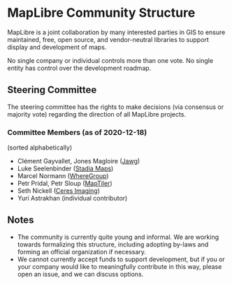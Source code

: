 # MapLibre Community Structure

MapLibre is a joint collaboration by many interested parties in GIS to ensure
maintained, free, open source, and vendor-neutral libraries to support display
and development of maps.

No single company or individual controls more than one vote. No single entity
has control over the development roadmap.

## Steering Committee

The steering committee has the rights to make decisions (via consensus or
majority vote) regarding the direction of all MapLibre projects.

### Committee Members (as of 2020-12-18)

(sorted alphabetically)

- Clément Gayvallet, Jones Magloire ([Jawg](https://jawg.io))
- Luke Seelenbinder ([Stadia Maps](https://stadiamaps.com/))
- Marcel Normann ([WhereGroup](https://wheregroup.com/))
- Petr Pridal, Petr Sloup ([MapTiler](https://maptiler.com/))
- Seth Nickell ([Ceres Imaging](https://www.ceresimaging.net))
- Yuri Astrakhan (individual contributor)

## Notes

- The community is currently quite young and informal. We are working towards
  formalizing this structure, including adopting by-laws and forming an
  official organization if necessary.
- We cannot currently accept funds to support development, but if you or your
  company would like to meaningfully contribute in this way, please open an
  issue, and we can discuss options.

